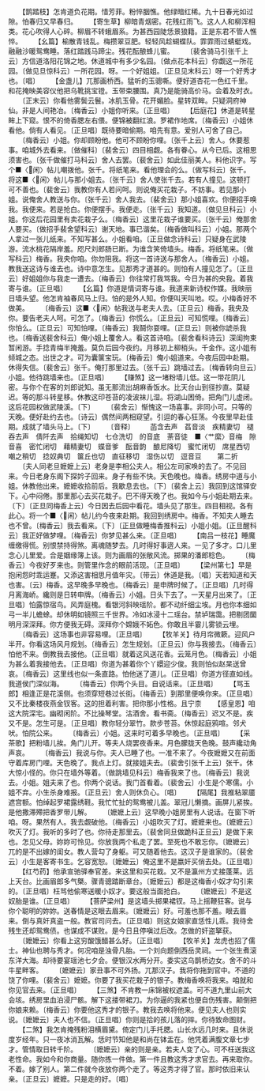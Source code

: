 <!-- { "loadSidebar": true } -->
　　【鹊踏枝】怎肯道负花期。惜芳菲。粉悴胭憔。他绿暗红稀。九十日春光如过隙。怕春归又早春归。
　　【寄生草】柳暗青烟密。花残红雨飞。这人人和柳浑相类。花心吹得人心碎。柳眉不转蛾眉系。为甚西园陡恁景狼籍。正是东君不管人憔悴。
　　【幺篇】榆散青钱乱。梅攒翠豆肥。轻轻风趁蝴蝶队。霏霏雨过蜻蜓戏。融融沙暖鸳鸯睡。落红踏践马蹄尘。残花酝酿蜂儿蜜。
　　〔裴舍骑马引张千上云〕方信道洛阳花锦之地。休道城中有多少名园。〔做点花本科云〕你觑这一所花园。〔做见旦惊科云〕一所花园。呀。一个好姐姐。〔正旦见末科云〕呀一个好秀才也。〔唱〕
　　【金盏儿】兀那画桥西。猛听的玉骢嘶。便好道杏花一色红千里。和花掩映美容仪他把乌靴挑宝镫。玉带束腰围。真乃是能骑高价马。会着及时衣。
　　〔正末云〕你看他雾鬓云鬟。冰肌玉骨。花开媚脸。星转双眸。只疑洞府神仙。非是人间艳冶。〔梅香云〕小姐你听来。〔正旦唱〕
　　【后庭花】休道是转星眸上下窥。恨不的倚香腮左右偎。便锦被翻红浪。罗裙作地席。〔梅香云〕小姐休看他。倘有人看见。〔正旦唱〕既待要暗偷期。咱先有意。爱别人可舍了自己。
　　〔梅香云〕小姐。你却顾盼他。他可不顾盼你哩。〔张千上云〕舍人。休要惹事。咱城外去看来。〔做催科〕〔裴舍云〕四目相觑。各有眷心。从今已后。这相思须害也。〔张千做催打马科云〕舍人去罢。〔裴舍云〕如此佳丽美人。料他识字。写个■〈闲〉帖儿嘲拨他。张千。将纸笔来。看他理会的么。〔做写科云〕张千。将这■〈闲〉帖儿与那小姐去。〔张千云〕舍人使张千去。若有人撞见。这顿打可不善也。〔裴舍云〕我教你有人若问呵。则说俺买花栽子。不妨事。若见那小姐。说俺舍人教送与你。〔张千云〕舍人我去。〔裴舍云〕那小姐喜欢。你便招手唤我。我便来。若是抢白。你便摆手。我便走。〔张千云〕我知道。〔做见旦科云〕小姐。你这后花园里有卖花栽子么。〔梅香云〕这里花栽子谁要买。〔张千云〕俺那舍人要买。〔做招手裴舍望科云〕谢天地。事已谐矣。〔梅香做叫科云〕小姐。那两个人拿过一张儿纸来。不知写甚么。小姐看咱。〔正旦做念诗科云〕只疑身在武陵游。流水桃花隔岸羞。咫尺刘郎肠已断。为谁含笑倚墙头。梅香。将纸笔来。〔做写科云〕梅香。我央你咱。你勿阻我。将这一首诗送与那舍人。〔梅香云〕小姐。教我送这诗与谁去也。诗中意怎生。见那秀才道甚的。则怕有人撞见怎了。〔正旦云〕好姐姐你与我走一遭去。〔梅香云〕你往常打我骂我。今日为甚的央我。着我寄与谁。〔正旦唱〕
　　【幺篇】你道是情词寄与谁。我道来新诗权作媒。我映丽日墙头望。他怎肯袖春风马上归。怕的是外人知。你便叫天叫地。哎。小梅香好不做美。
　　〔梅香云〕这■〈闲〉帖我送与老夫人去。〔正旦云〕梅香。我央及你。要告老夫人呵。可怎了。〔梅香云〕你慌么。〔正旦云〕可知慌哩。〔梅香云〕你怕么。〔正旦云〕可知怕哩。〔梅香云〕我鬪你耍哩。〔正旦云〕则被你諕杀我也。〔梅香送裴舍科云〕俺小姐上覆舍人。看这首诗咱。〔裴舍看科诗云〕深闺拘束暂闲游。手捻青梅半掩羞。莫负后园今夜约。月移初上柳梢头。千金作。这小姐有倾城之态。出世之才。可为囊箧宝玩。〔梅香云〕俺小姐道来。今夜后园中赴期。休得失信。〔裴舍云〕张千。俺打那里过去。〔张千云〕跳墙过去。〔梅香转向旦云〕小姐。他待跳墙来也。〔正旦唱〕
　　【赚煞】这一堵粉墙儿低。这一带花阴儿密。与你个在客的刘郎说知。虽无那流出胡麻香饭水。比天台山到径抄直。莫疑迟。等的那斗转星移。休教这印苍苔的凌波袜儿湿。将湖山困倚。把角门儿虚闭。这后花园权做武陵溪。〔下〕
　　〔裴舍云〕惭愧这一场喜事。非同小可。只等的天晚。便好赴约去也。〔诗云〕偶然间两相窥望。引逗的春心狂荡。今夜里早赴佳期。成就了墙头马上。〔下〕
　　〔音释〕
　　菡含去声　萏音淡　疾精妻切　褪吞去声　倩阡去声　拾绳知切　七仓洗切　的音底　荼音徒　■〈艹縻〉音梅　隙音喜　密忙闭切　藉精妻切　蝶音爹　酝音韵　酿尼降切　蜜忙闭切　席星西切　嘲之稍切　捻奴典切　箧丘也切　直征移切　湿伤以切　逗音豆
　　第二折
　　〔夫人同老旦嬷嬷上云〕老身是李相公夫人。相公左司家唤的去了。不见回来。今日老身东阁下探妗子回来。身子有些不快。天色晚也。梅香。绣房中道与小姐。休教他出来。嬷嬷收拾前后。我歇息去也。〔下〕〔裴舍上云〕我回到这馆驿安下。心中闷倦。那里那心去买花栽子。巴不得天晚了也。我如今与小姐赴期去来。〔下〕〔正旦同梅香上云〕今日因去后园中看花。墙头见了那生。四目相视。各有此心。将一个■〈闲〉帖儿约今夜来赴期。我回到绣房中。梅香。不知夫人睡去也不曾。〔梅香云〕我去看来。〔下〕〔正旦做睡梅香推科云〕小姐小姐。〔正旦醒科云〕我正好做梦哩。〔梅香云〕你梦见甚么来。〔正旦唱〕
　　【南吕一枝花】睡魔缠缴得慌。别恨禁持得煞。离魂随梦去。几时得好事逩人来。一见了多才。口儿里念心儿里爱。合是姻缘簿上该。则为画眉的张敞风流。掷果的潘郎稔色。
　　〔梅香云〕今夜好歹来也。则管里作念的眼前活现。〔正旦唱〕
　　【梁州第七】早是抱闲怨时乖运蹇。又添这害相思月值年灾。〔带云〕休道是我。〔唱〕天若知道和天也害。〔云〕梅香。这早晚多早晚也。〔梅香云〕是申牌时候了。〔正旦唱〕几时得月离海峤。纔则是日转申牌。〔梅香云〕小姐。日头下去了。一天星月出来了。〔正旦唱〕怕露惊宿鸟。风弄庭槐。看银河斜映瑶阶。都不动纤细尘埃。月也你本细如弓一半儿蟾蜍。却休明如镜照三千世界。冷如冰浸十二瑶台。禁垆瑞霭。把剔团圞明月深深拜。你方便我无碍。深拜你个嫦娥不妬色。你敢且半霎儿雾锁云埋。
　　〔梅香云〕这场事也非容易哩。〔正旦唱〕
　　【牧羊关】待月帘微簌。迎风户半开。你看这场风月规划。〔梅香云〕怎生规划。〔正旦云〕你与我接去。〔梅香云〕怕他不来。倒教我去接他。〔正旦唱〕就着这风送花香。云笼月色。〔梅香云〕小姐为甚么着我接他去。〔正旦唱〕你道为甚着你个丫嬛迎少俊。我则怕似赵杲送曾哀。〔梅香云〕这里线也似一条直路。怕他迷了道儿。〔正旦唱〕你道方径直如线。我道侯门深似海。
　　〔梅香云〕你两个头目。自说话来。〔正旦唱〕
　　【骂玉郎】相逢正是花溪侧。也须穿短巷过长街。〔梅香云〕到那里便唤你来。〔正旦唱〕又不比秦楼夜燕金钗客。这的担着利害。把你那小性格。且宁柰
　　【感皇恩】咱这大院深宅。幽砌闲阶。不比操琴堂。沽酒舍。看书斋。〔梅香云〕迟又不是。疾又不是。怎生可是。〔正旦唱〕教你轻分翠竹。款步苍苔。休惊起庭鸦喧。邻犬吠。怕院公来。
　　〔梅香云〕小姐。这来时可着多早晚也。〔正旦唱〕
　　【采茶歌】把粉墙儿挨。角门儿开。等夫人烧罢夜香来。月色朦胧天色晚。鼓声纔动角声哀。
　　〔梅香云〕我说与你。夫人已睡了也。一准不来了。今夜嬷嬷又在前面守着库房门哩。天色晚了。我点上灯。就接姐夫去。〔裴舍引张千上云〕张千。休大惊小怪的。你只在墙外等着。〔做跳墙见科云〕梅香我来了也。〔梅香云〕我说去。小姐。姐夫来了也。你两个说话。我门首看着。〔裴舍云〕小生是个寒儒。小姐不弃。小生杀身难报。〔正旦云〕舍人则休负心。〔唱〕
　　【隔尾】我推粘翠靥遮宫额。怕绰起罗裙露绣鞋。我忙忙扯的鸳鸯被儿盖。翠冠儿懒摘。画屏儿紧挨。是他撒滞殢把香罗带儿解。
　　〔嬷嬷上云〕这早晚小姐房里有人说话。在窗下听咱。呀。果然有人。我去觑破他。〔梅香云〕小姐吹灭了灯。嬷嬷来也。〔嬷嬷云〕吹灭了灯。我听的多时了也。你待走那里去。〔裴舍同旦做跪科正旦云〕是做下来也。怎见父母。妳妳可怜见。你放我两个私走了罢。至死也不敢忘你。〔嬷嬷云〕兀的是不出嫁的闺女。教人营勾了身躯。可又随着他去。这汉子是谁家的。〔裴舍云〕小生是客寄书生。乞容宽恕。〔嬷嬷云〕俺这里不是嬴奸买俏去处。〔正旦唱〕
　　【红芍药】他承宣驰驿奉官差。来这里和买花栽。又不是瀛州方丈接蓬莱。远上天台。比画眉郎多气槩。骤青骢踏断章台。〔嬷嬷云〕都是这梅香小奴才勾引来的。〔正旦唱〕枉骂他偷寒送暖小奴才。要这般当面抢白。
　　〔嬷嬷云〕不是这奴胎是谁。〔正旦唱〕
　　【菩萨梁州】是这墙头掷果裙钗。马上摇鞭狂客。说与你个聪明的妳妳。送春情是这眼去眉来。〔嬷嬷云〕好。可羞也那不羞。眼去眉来。倒与真奸真盗一般。教官司问去。〔正旦唱〕则这女娘家直恁性儿乖。我待舍残生还却鸳鸯债。也谋成不谋败。是今日且停嗔过后改。怎做的奸盗拏获。
　　〔嬷嬷云〕你看上这穷酸饿醋甚么好。〔正旦唱〕
　　【牧羊关】龙虎也招了儒士。神仙也聘与秀才。何况咱是浊骨凡胎。一个刘向题倒西岳灵祠。一个张生煮滚东洋大海。却待要宴瑶池七夕会。便银汉水两分开。委实这乌鹊桥边女。舍不的斗牛星畔客。
　　〔嬷嬷云〕家丑事不可外扬。兀那汉子。我将你拖到官中。不道的饶了你哩。〔裴舍云〕嬷嬷。你要了我买花栽子的银子。教梅香唤将我来。咱就和你见官去来。〔正旦唱〕
　　【三煞】不肯教一床锦被权遮盖。可不道九里山前大会垓。绣房里血泊浸尸骸。解下这搂带裙刀。为你逼的我紧也便自伤残害。颠倒把你娘来赖。〔梅香云〕你要他这秀才的银子。教我去唤将他来。便见夫人也则实说。〔嬷嬷云〕夫人也不信。〔正旦唱〕你则是拾的孩儿落的摔。你待致命图财。
　　【二煞】我怎肯掩残粉泪横眉黛。倚定门儿手托腮。山长水远几时来。且休说度岁经年。只一夜冰消瓦解。恁时节知他是和尚在钵盂在。他凭着满腹文章七步才。管情取日转千阶。
　　〔嬷嬷云〕亲的则是亲。若夫人变了心。可不枉送我这老性命。我如今和你商量。随你拣一件做。第一件且教这秀才求官去。再来取你。不着。嫁了别人。第二件就今夜放你两个走了。等这秀才得了官。那时依旧来认亲。〔正旦云〕嬷嬷。只是走的好。〔唱〕
